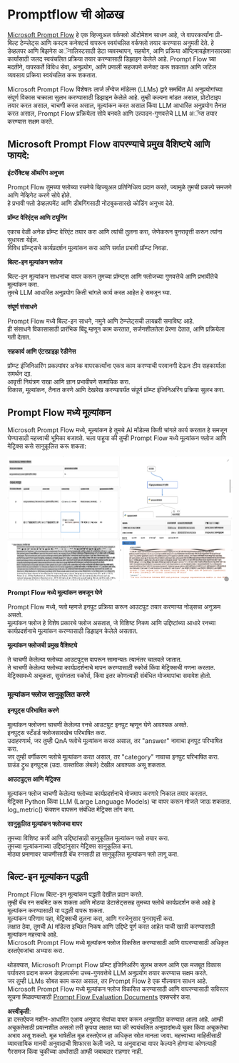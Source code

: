 # **Promptflow ची ओळख**

[Microsoft Prompt Flow](https://microsoft.github.io/promptflow/index.html?WT.mc_id=aiml-138114-kinfeylo) हे एक व्हिज्युअल वर्कफ्लो ऑटोमेशन साधन आहे, जे वापरकर्त्यांना प्री-बिल्ट टेम्प्लेट्स आणि कस्टम कनेक्टर्स वापरून स्वयंचलित वर्कफ्लो तयार करण्यास अनुमती देते. हे डेव्हलपर आणि बिझनेस अॅनालिस्टसाठी डेटा व्यवस्थापन, सहयोग, आणि प्रक्रिया ऑप्टिमायझेशनसारख्या कार्यांसाठी जलद स्वयंचलित प्रक्रिया तयार करण्यासाठी डिझाइन केलेले आहे. Prompt Flow च्या मदतीने, वापरकर्ते विविध सेवा, अनुप्रयोग, आणि प्रणाली सहजपणे कनेक्ट करू शकतात आणि जटिल व्यवसाय प्रक्रिया स्वयंचलित करू शकतात.

Microsoft Prompt Flow विशेषतः लार्ज लँग्वेज मॉडेल्स (LLMs) द्वारे समर्थित AI अनुप्रयोगांच्या संपूर्ण विकास चक्राला सुलभ करण्यासाठी डिझाइन केलेले आहे. तुम्ही कल्पना मांडत असाल, प्रोटोटाइप तयार करत असाल, चाचणी करत असाल, मूल्यांकन करत असाल किंवा LLM आधारित अनुप्रयोग तैनात करत असाल, Prompt Flow प्रक्रियेला सोपे बनवते आणि उत्पादन-गुणवत्तेचे LLM अॅप्स तयार करण्यास सक्षम करते.

## Microsoft Prompt Flow वापरण्याचे प्रमुख वैशिष्ट्ये आणि फायदे:

**इंटरॅक्टिव्ह ऑथरिंग अनुभव**

Prompt Flow तुमच्या फ्लोच्या रचनेचे व्हिज्युअल प्रतिनिधित्व प्रदान करते, ज्यामुळे तुमची प्रकल्पे समजणे आणि नेव्हिगेट करणे सोपे होते.  
हे प्रभावी फ्लो डेव्हलपमेंट आणि डीबगिंगसाठी नोटबुकसारखे कोडिंग अनुभव देते.

**प्रॉम्प्ट वेरिएंट्स आणि ट्यूनिंग**

एकाच वेळी अनेक प्रॉम्प्ट वेरिएंट तयार करा आणि त्यांची तुलना करा, जेणेकरून पुनरावृत्ती करून त्यांना सुधारता येईल.  
विविध प्रॉम्प्ट्सचे कार्यप्रदर्शन मूल्यांकन करा आणि सर्वात प्रभावी प्रॉम्प्ट निवडा.

**बिल्ट-इन मूल्यांकन फ्लोज**

बिल्ट-इन मूल्यांकन साधनांचा वापर करून तुमच्या प्रॉम्प्ट्स आणि फ्लोजच्या गुणवत्तेचे आणि प्रभावीतेचे मूल्यांकन करा.  
तुमचे LLM आधारित अनुप्रयोग किती चांगले कार्य करत आहेत हे समजून घ्या.

**संपूर्ण संसाधने**

Prompt Flow मध्ये बिल्ट-इन साधने, नमुने आणि टेम्प्लेट्सची लायब्ररी समाविष्ट आहे.  
ही संसाधने विकासासाठी प्रारंभिक बिंदू म्हणून काम करतात, सर्जनशीलतेला प्रेरणा देतात, आणि प्रक्रियेला गती देतात.

**सहकार्य आणि एंटरप्राइझ रेडीनेस**

प्रॉम्प्ट इंजिनिअरिंग प्रकल्पांवर अनेक वापरकर्त्यांना एकत्र काम करण्याची परवानगी देऊन टीम सहकार्याला समर्थन द्या.  
आवृत्ती नियंत्रण राखा आणि ज्ञान प्रभावीपणे सामायिक करा.  
विकास, मूल्यांकन, तैनात करणे आणि देखरेख करण्यापर्यंत संपूर्ण प्रॉम्प्ट इंजिनिअरिंग प्रक्रिया सुलभ करा.

## Prompt Flow मध्ये मूल्यांकन

Microsoft Prompt Flow मध्ये, मूल्यांकन हे तुमचे AI मॉडेल्स किती चांगले कार्य करतात हे समजून घेण्यासाठी महत्त्वाची भूमिका बजावते. चला पाहूया की तुम्ही Prompt Flow मध्ये मूल्यांकन फ्लोज आणि मेट्रिक्स कसे सानुकूलित करू शकता:

![PFVizualise](../../../../../translated_images/pfvisualize.93c453890f4088830217fa7308b1a589058ed499bbfff160c85676066b5cbf2d.mr.png)

**Prompt Flow मध्ये मूल्यांकन समजून घेणे**

Prompt Flow मध्ये, फ्लो म्हणजे इनपुट प्रक्रिया करून आउटपुट तयार करणाऱ्या नोड्सचा अनुक्रम असतो.  
मूल्यांकन फ्लोज हे विशेष प्रकारचे फ्लोज असतात, जे विशिष्ट निकष आणि उद्दिष्टांच्या आधारे रनच्या कार्यप्रदर्शनाचे मूल्यांकन करण्यासाठी डिझाइन केलेले असतात.

**मूल्यांकन फ्लोजची प्रमुख वैशिष्ट्ये**

ते चाचणी केलेल्या फ्लोच्या आउटपुट्स वापरून सामान्यतः त्यानंतर चालवले जातात.  
ते चाचणी केलेल्या फ्लोच्या कार्यप्रदर्शनाचे मापन करण्यासाठी स्कोर्स किंवा मेट्रिक्सची गणना करतात.  
मेट्रिक्समध्ये अचूकता, सुसंगतता स्कोर्स, किंवा इतर कोणत्याही संबंधित मोजमापांचा समावेश होतो.

### मूल्यांकन फ्लोज सानुकूलित करणे

**इनपुट्स परिभाषित करणे**

मूल्यांकन फ्लोजना चाचणी केलेल्या रनचे आउटपुट इनपुट म्हणून घेणे आवश्यक असते.  
इनपुट्स स्टँडर्ड फ्लोजसारखेच परिभाषित करा.  
उदाहरणार्थ, जर तुम्ही QnA फ्लोचे मूल्यांकन करत असाल, तर "answer" नावाचा इनपुट परिभाषित करा.  
जर तुम्ही वर्गीकरण फ्लोचे मूल्यांकन करत असाल, तर "category" नावाचा इनपुट परिभाषित करा.  
ग्राउंड ट्रुथ इनपुट्स (उदा. वास्तविक लेबले) देखील आवश्यक असू शकतात.

**आउटपुट्स आणि मेट्रिक्स**

मूल्यांकन फ्लोज चाचणी केलेल्या फ्लोच्या कार्यप्रदर्शनाचे मोजमाप करणारे निकाल तयार करतात.  
मेट्रिक्स Python किंवा LLM (Large Language Models) चा वापर करून मोजले जाऊ शकतात.  
log_metric() फंक्शन वापरून संबंधित मेट्रिक्स लॉग करा.

**सानुकूलित मूल्यांकन फ्लोजचा वापर**

तुमच्या विशिष्ट कार्ये आणि उद्दिष्टांसाठी सानुकूलित मूल्यांकन फ्लो तयार करा.  
तुमच्या मूल्यांकनाच्या उद्दिष्टांनुसार मेट्रिक्स सानुकूलित करा.  
मोठ्या प्रमाणावर चाचणीसाठी बॅच रनसाठी हा सानुकूलित मूल्यांकन फ्लो लागू करा.

## बिल्ट-इन मूल्यांकन पद्धती

Prompt Flow बिल्ट-इन मूल्यांकन पद्धती देखील प्रदान करते.  
तुम्ही बॅच रन सबमिट करू शकता आणि मोठ्या डेटासेट्ससह तुमच्या फ्लोचे कार्यप्रदर्शन कसे आहे हे मूल्यांकन करण्यासाठी या पद्धती वापरू शकता.  
मूल्यांकन परिणाम पहा, मेट्रिक्सची तुलना करा, आणि गरजेनुसार पुनरावृत्ती करा.  
लक्षात ठेवा, तुमची AI मॉडेल्स इच्छित निकष आणि उद्दिष्टे पूर्ण करत आहेत याची खात्री करण्यासाठी मूल्यांकन महत्त्वाचे आहे.  
Microsoft Prompt Flow मध्ये मूल्यांकन फ्लोज विकसित करण्यासाठी आणि वापरण्यासाठी अधिकृत दस्तऐवजांचा अभ्यास करा.

थोडक्यात, Microsoft Prompt Flow प्रॉम्प्ट इंजिनिअरिंग सुलभ करून आणि एक मजबूत विकास पर्यावरण प्रदान करून डेव्हलपर्सना उच्च-गुणवत्तेचे LLM अनुप्रयोग तयार करण्यास सक्षम करते.  
जर तुम्ही LLMs सोबत काम करत असाल, तर Prompt Flow हे एक मौल्यवान साधन आहे. Microsoft Prompt Flow मध्ये मूल्यांकन फ्लोज विकसित करण्यासाठी आणि वापरण्यासाठी सविस्तर सूचना मिळवण्यासाठी [Prompt Flow Evaluation Documents](https://learn.microsoft.com/azure/machine-learning/prompt-flow/how-to-develop-an-evaluation-flow?view=azureml-api-2?WT.mc_id=aiml-138114-kinfeylo) एक्सप्लोर करा.

**अस्वीकृती**:  
हा दस्तऐवज मशीन-आधारित एआय अनुवाद सेवांचा वापर करून अनुवादित करण्यात आला आहे. आम्ही अचूकतेसाठी प्रयत्नशील असलो तरी कृपया लक्षात घ्या की स्वयंचलित अनुवादांमध्ये चुका किंवा अचूकतेचा अभाव असू शकतो. मूळ भाषेतील मूळ दस्तऐवज हा अधिकृत स्रोत मानला जावा. महत्त्वाच्या माहितीसाठी व्यावसायिक मानवी अनुवादाची शिफारस केली जाते. या अनुवादाचा वापर केल्याने होणाऱ्या कोणत्याही गैरसमज किंवा चुकीच्या अर्थासाठी आम्ही जबाबदार राहणार नाही.